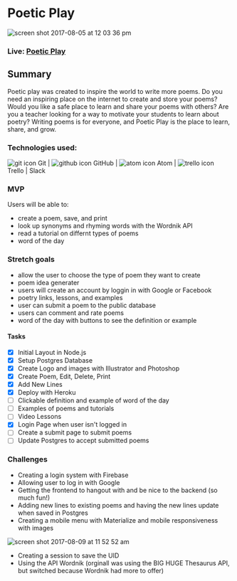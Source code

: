 # Poetic Play
![screen shot 2017-08-05 at 12 03 36 pm](https://user-images.githubusercontent.com/13789291/29132271-52619aa6-7cf5-11e7-8e61-c9515632ddc4.png)


### Live: [Poetic Play](https://poeticplay.herokuapp.com/)

## Summary

Poetic play was created to inspire the world to write more poems. Do you need an inspiring place on the internet to create and store your poems?  Would you like a safe place to learn and share your poems with others? Are you a teacher looking for a way to motivate your students to learn about poetry?  Writing poems is for everyone, and Poetic Play is the place to learn, share, and grow.

### Technologies used:

![git icon](readme-imgs/git.png) Git | ![github icon](readme-imgs/github.png) GitHub | ![atom icon](readme-imgs/atom.png) Atom | ![trello icon](readme-imgs/trello.png) Trello | Slack

### MVP

Users will be able to:
* create a poem, save, and print
* look up synonyms and rhyming words with the Wordnik API
* read a tutorial on differnt types of poems
* word of the day

### Stretch goals

* allow the user to choose the type of poem they want to create
* poem idea generater
* users will create an account by loggin in with Google or Facebook
* poetry links, lessons, and examples
* user can submit a poem to the public database
* users can comment and rate poems
* word of the day with buttons to see the definition or example

#### Tasks

- [x] Initial Layout in Node.js
- [x] Setup Postgres Database
- [x] Create Logo and images with Illustrator and Photoshop
- [x] Create Poem, Edit, Delete, Print
- [x] Add New Lines
- [x] Deploy with Heroku
- [ ] Clickable definition and example of word of the day
- [ ] Examples of poems and tutorials
- [ ] Video Lessons
- [x] Login Page when user isn't logged in
- [ ] Create a submit page to submit poems
- [ ] Update Postgres to accept submitted poems

### Challenges

* Creating a login system with Firebase
* Allowing user to log in with Google
* Getting the frontend to hangout with and be nice to the backend (so much fun!)
* Adding new lines to existing poems and having the new lines update when saved in Postgres
* Creating a mobile menu with Materialize and mobile responsiveness with images

![screen shot 2017-08-09 at 11 52 52 am](https://user-images.githubusercontent.com/13789291/29133525-5994655c-7cf9-11e7-9e65-d153145e21b7.png)

* Creating a session to save the UID 
* Using the API Wordnik (orginall was using the BIG HUGE Thesaurus API, but switched because Wordnik had more to offer)
